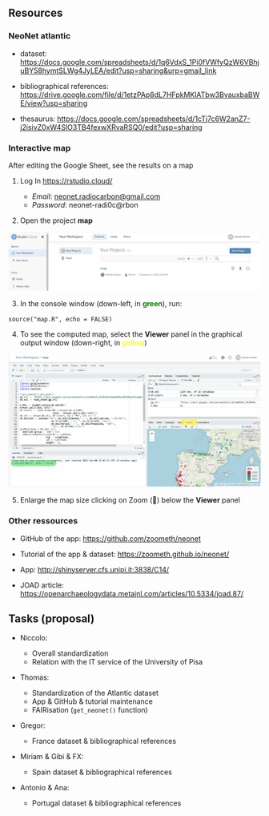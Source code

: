 
## Resources

### NeoNet atlantic

* dataset:
https://docs.google.com/spreadsheets/d/1q6VdxS_1Pi0fVWfyQzW6VBhjuBY58hymtSLWg4JyLEA/edit?usp=sharing&urp=gmail_link

* bibliographical references:
https://drive.google.com/file/d/1etzPAp8dL7HFpkMKlATbw3BvauxbaBWE/view?usp=sharing

* thesaurus:
https://docs.google.com/spreadsheets/d/1cTj7c6W2anZ7-j2isivZ0xW4SlO3TB4fexwXRvaRSQ0/edit?usp=sharing

### Interactive map

After editing the Google Sheet, see the results on a map

1. Log In https://rstudio.cloud/

    - *Email*: neonet.radiocarbon@gmail.com
    - *Password*: neonet-radi0c@rbon

2. Open the project **map**

![](img/RStudiocloud_opn.png)

3. In the console window (down-left, in <span style="color:green"><b>green</b></span>), run: 
```
source("map.R", echo = FALSE)
```   

4. To see the computed map, select the **Viewer** panel in the graphical output window (down-right, in <span style="color:yellow"><b>yellow</b></span>)

![](img/RStudiocloud_map.png)

5. Enlarge the map size clicking on Zoom (🔎) below the **Viewer** panel

### Other ressources

* GitHub of the app:
https://github.com/zoometh/neonet

* Tutorial of the app & dataset:
https://zoometh.github.io/neonet/

* App:
http://shinyserver.cfs.unipi.it:3838/C14/

* JOAD article:
https://openarchaeologydata.metajnl.com/articles/10.5334/joad.87/

## Tasks (proposal)

* Niccolo:
    - Overall standardization
    - Relation with the IT service of the University of Pisa

* Thomas: 
    - Standardization of the Atlantic dataset
    - App & GitHub & tutorial maintenance
    - FAIRisation (`get_neonet()` function)

* Gregor:
    - France dataset & bibliographical references

* Miriam & Gibi & FX:
    - Spain dataset & bibliographical references

* Antonio & Ana:
    - Portugal dataset & bibliographical references